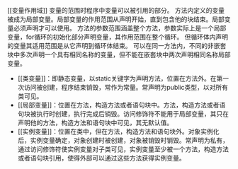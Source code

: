 [[变量作用域]]
变量的范围时程序中变量可以被引用的部分。
方法内定义的变量被成为局部变量。局部变量的作用范围从声明开始，直到包含他的块结束。局部变量必须声明才可以使用。
方法的参数范围涵盖整个方法，参数实际上是一个局部变量，for循环的初始化部分声明变量，其作用范围在整个循环。
但循环体内声明的变量其适用范围是从它声明到循环体结束。
可以在同一方法内，不同的非嵌套块中多次声明一个具有相同名称的变量，但不能在嵌套块中两次声明相同名称局部变量。
 - [[类变量]]：即静态变量，以static关键字为声明方法，位置在方法外。在第一次访问被创建，程序结束销毁，常作为常量。常声明为public类型，以对所有类可见。
 - [[局部变量]]：位置在方法，构造方法或者语句块中。方法，构造方法或者语句块被执行时创建，执行完成后销毁。访问修饰符不能用于局部变量，其只在声明他的方法，构造方法和语句块中可见，其无默认值。
 - [[实例变量]]：位置在类中，但在方法，构造方法和语句块外。对象实例化后，实例变量确定，对象创建时被创建，对象被销毁时销毁。常声明为私有，通过访问修饰符使实例变量对子类可见，实例变量至少被一个方法，构造方法或者语句块引用，使得外部可以通过这些方法获得实例变量。